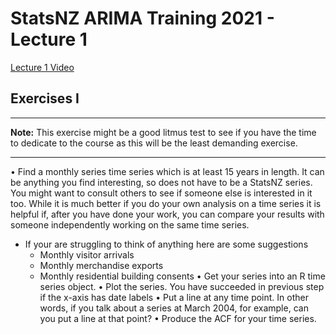 # StatsNZ ARIMA Training 2021 - Lecture 1

[Lecture 1 Video](https://statsnewzealand-my.sharepoint.com/:v:/r/personal/steve_white_stats_govt_nz/Documents/Recordings/ARIMA%20Modelling%20-%20Lesson%201-20210923_094007-Meeting%20Recording.mp4?csf=1&web=1&e=dTMYc8)




## Exercises I  

***

**Note:** This exercise might be a good litmus test to see if you have the time to dedicate to the course as this will be the least demanding exercise.  

***  

• Find a monthly series time series which is at least 15 years in length. It
can be anything you find interesting, so does not have to be a StatsNZ
series. You might want to consult others to see if someone else is interested
in it too. While it is much better if you do your own analysis on a time
series it is helpful if, after you have done your work, you can compare
your results with someone independently working on the same time series.

* If your are struggling to think of anything here are some suggestions
    - Monthly visitor arrivals
    - Monthly merchandise exports
    - Monthly residential building consents
• Get your series into an R time series object.
• Plot the series. You have succeeded in previous step if the x-axis has date
labels
• Put a line at any time point. In other words, if you talk about a series at
March 2004, for example, can you put a line at that point?
• Produce the ACF for your time series.

